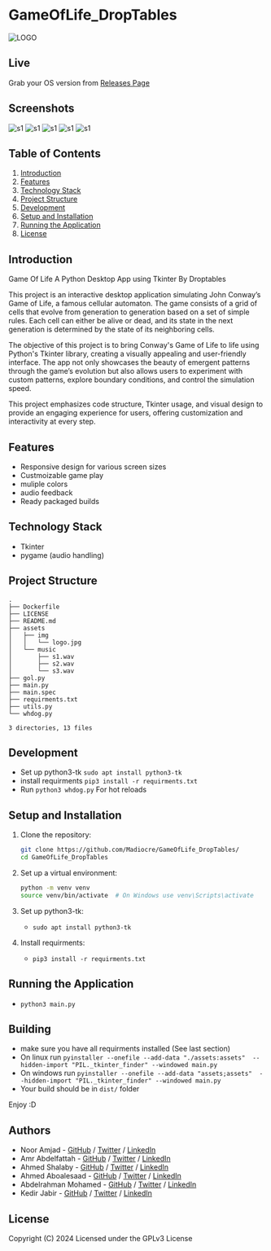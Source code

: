 # GameOfLife_DropTables
![LOGO](assets/img/logo.jpg)

## Live
Grab your OS version from [Releases Page](https://github.com/Madiocre/GameOfLife_DropTables/releases)

## Screenshots
![s1](.res/s1.png)
![s1](.res/s2.png)
![s1](.res/s3.png)
![s1](.res/s4.png)
![s1](.res/s5.png)

## Table of Contents

1. [Introduction](#introduction)
2. [Features](#features)
3. [Technology Stack](#technology-stack)
4. [Project Structure](#project-structure)
5. [Development](#Development)
6. [Setup and Installation](#setup-and-installation)
7. [Running the Application](#running-the-application)
8. [License](#license)

## Introduction

Game Of Life A Python Desktop App using Tkinter By Droptables

This project is an interactive desktop application simulating John Conway’s Game of Life, a famous cellular automaton. The game consists of a grid of cells that evolve from generation to generation based on a set of simple rules. Each cell can either be alive or dead, and its state in the next generation is determined by the state of its neighboring cells.

The objective of this project is to bring Conway's Game of Life to life using Python's Tkinter library, creating a visually appealing and user-friendly interface. The app not only showcases the beauty of emergent patterns through the game’s evolution but also allows users to experiment with custom patterns, explore boundary conditions, and control the simulation speed.

This project emphasizes code structure, Tkinter usage, and visual design to provide an engaging experience for users, offering customization and interactivity at every step.

## Features

- Responsive design for various screen sizes
- Custmoizable game play
- muliple colors
- audio feedback
- Ready packaged builds


## Technology Stack

- Tkinter
- pygame (audio handling)

## Project Structure

```text
.
├── Dockerfile
├── LICENSE
├── README.md
├── assets
│   ├── img
│   │   └── logo.jpg
│   └── music
│       ├── s1.wav
│       ├── s2.wav
│       └── s3.wav
├── gol.py
├── main.py
├── main.spec
├── requirments.txt
├── utils.py
└── whdog.py

3 directories, 13 files
```

## Development
- Set up python3-tk `sudo apt install python3-tk`
- install requirments `pip3 install -r requirments.txt`
- Run `python3 whdog.py` For hot reloads

## Setup and Installation

1. Clone the repository:
   ```sh
   git clone https://github.com/Madiocre/GameOfLife_DropTables/
   cd GameOfLife_DropTables
   ```
2. Set up a virtual environment:

   ```sh
   python -m venv venv
   source venv/bin/activate  # On Windows use venv\Scripts\activate
   ```
3. Set up python3-tk:
   - `sudo apt install python3-tk`

4. Install requirments:
   - `pip3 install -r requirments.txt`


## Running the Application

   - `python3 main.py`

## Building
- make sure you have all requirments installed (See last section)
- On linux run `pyinstaller --onefile --add-data "./assets:assets"  --hidden-import "PIL._tkinter_finder" --windowed main.py`
- On windows run `pyinstaller --onefile --add-data "assets;assets"  --hidden-import "PIL._tkinter_finder" --windowed main.py`
- Your build should be in `dist/` folder

Enjoy :D

## Authors

- Noor Amjad - [GitHub](https://github.com/Justxd22) / [Twitter](https://twitter.com/_xd222) / [LinkedIn](https://www.linkedin.com/in/noor-amjad-xd)
- Amr Abdelfattah - [GitHub](https://github.com/0x3mr) / [Twitter](https://twitter.com/an0n_amr) / [LinkedIn](https://www.linkedin.com/in/amrabdelfattah/)
- Ahmed Shalaby - [GitHub](https://github.com/Madiocre) / [Twitter](https://twitter.com/Ahmed_K_Shalaby) / [LinkedIn](https://www.linkedin.com/in/ahmed-shalaby-31a03a235/)
- Ahmed Aboalesaad - [GitHub](https://github.com/Ahmed-Aboalasaad) / [Twitter](https://x.com/Aboalesaad_) / [LinkedIn](https://www.linkedin.com/in/ahmed-aboalesaad/)
- Abdelrahman Mohamed - [GitHub](https://github.com/hackerSa3edy) / [Twitter](https://x.com/hackersa3edy) / [LinkedIn](https://linkedin.com/abdelrahmanm0)
- Kedir Jabir - [GitHub](https://github.com/IbnuJabir) / [Twitter](https://x.com/Ibnu_J1) / [LinkedIn](https://www.linkedin.com/in/ibnu-jabir/)

## License

Copyright (C) 2024
Licensed under the GPLv3 License
